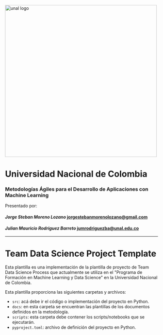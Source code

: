 <img src="https://minas.medellin.unal.edu.co/eventos/latwaves2018/images/logo_unal.png" alt="unal logo" width="500"/>

# Universidad Nacional de Colombia
### Metodologías Ágiles para el Desarrollo de Aplicaciones con Machine Learning

  

  Presentado por:
#### $\textit{Jorge Steban Moreno Lozano}$ [jorgestebanmorenolozano@gmail.com]()
#### $\textit{Julian Mauricio Rodriguez Barreto}$ [jumrodriguezba@unal.edu.co]()

---

# Team Data Science Project Template

Esta plantilla es una implementación de la plantilla de proyecto de Team Data Science Process que actualmente se utiliza en el "Programa de Formación en Machine Learning y Data Science" en la Universidad Nacional de Colombia.

Esta plantilla proporciona las siguientes carpetas y archivos:

* `src`: acá debe ir el código o implementación del proyecto en Python.
* `docs`: en esta carpeta se encuentran las plantillas de los documentos definidos en la metodología.
* `scripts`: esta carpeta debe contener los scripts/notebooks que se ejecutarán.
* `pyproject.toml`: archivo de definición del proyecto en Python.
